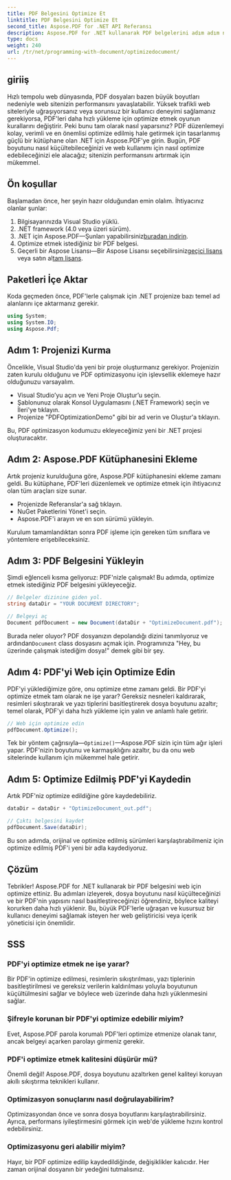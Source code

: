 ```yaml
---
title: PDF Belgesini Optimize Et
linktitle: PDF Belgesini Optimize Et
second_title: Aspose.PDF for .NET API Referansı
description: Aspose.PDF for .NET kullanarak PDF belgelerini adım adım nasıl optimize edeceğinizi öğrenin. Dosya boyutunu ve karmaşıklığını azaltarak web performansını artırın.
type: docs
weight: 240
url: /tr/net/programming-with-document/optimizedocument/
---
```

## giriiş

Hızlı tempolu web dünyasında, PDF dosyaları bazen büyük boyutları nedeniyle web sitenizin performansını yavaşlatabilir. Yüksek trafikli web siteleriyle uğraşıyorsanız veya sorunsuz bir kullanıcı deneyimi sağlamanız gerekiyorsa, PDF'leri daha hızlı yükleme için optimize etmek oyunun kurallarını değiştirir. Peki bunu tam olarak nasıl yaparsınız? PDF düzenlemeyi kolay, verimli ve en önemlisi optimize edilmiş hale getirmek için tasarlanmış güçlü bir kütüphane olan .NET için Aspose.PDF'ye girin. Bugün, PDF boyutunu nasıl küçültebileceğinizi ve web kullanımı için nasıl optimize edebileceğinizi ele alacağız; sitenizin performansını artırmak için mükemmel.

## Ön koşullar

Başlamadan önce, her şeyin hazır olduğundan emin olalım. İhtiyacınız olanlar şunlar:

1. Bilgisayarınızda Visual Studio yüklü.
2. .NET framework (4.0 veya üzeri sürüm).
3.  .NET için Aspose.PDF—Şunları yapabilirsiniz[buradan indirin](https://releases.aspose.com/pdf/net/).
4. Optimize etmek istediğiniz bir PDF belgesi.
5. Geçerli bir Aspose Lisansı—Bir Aspose Lisansı seçebilirsiniz[geçici lisans](https://purchase.aspose.com/temporary-license/) veya satın al[tam lisans](https://purchase.aspose.com/buy).

## Paketleri İçe Aktar

Koda geçmeden önce, PDF'lerle çalışmak için .NET projenize bazı temel ad alanlarını içe aktarmanız gerekir.

```csharp
using System;
using System.IO;
using Aspose.Pdf;
```

## Adım 1: Projenizi Kurma

Öncelikle, Visual Studio'da yeni bir proje oluşturmanız gerekiyor. Projenizin zaten kurulu olduğunu ve PDF optimizasyonu için işlevsellik eklemeye hazır olduğunuzu varsayalım.

- Visual Studio’yu açın ve Yeni Proje Oluştur’u seçin.
- Şablonunuz olarak Konsol Uygulamasını (.NET Framework) seçin ve İleri'ye tıklayın.
- Projenize "PDFOptimizationDemo" gibi bir ad verin ve Oluştur'a tıklayın.

Bu, PDF optimizasyon kodumuzu ekleyeceğimiz yeni bir .NET projesi oluşturacaktır.

## Adım 2: Aspose.PDF Kütüphanesini Ekleme

Artık projeniz kurulduğuna göre, Aspose.PDF kütüphanesini ekleme zamanı geldi. Bu kütüphane, PDF'leri düzenlemek ve optimize etmek için ihtiyacınız olan tüm araçları size sunar. 

- Projenizde Referanslar'a sağ tıklayın.
- NuGet Paketlerini Yönet'i seçin.
- Aspose.PDF'i arayın ve en son sürümü yükleyin.

Kurulum tamamlandıktan sonra PDF işleme için gereken tüm sınıflara ve yöntemlere erişebileceksiniz.

## Adım 3: PDF Belgesini Yükleyin

Şimdi eğlenceli kısma geliyoruz: PDF'nizle çalışmak! Bu adımda, optimize etmek istediğiniz PDF belgesini yükleyeceğiz.

```csharp
// Belgeler dizinine giden yol.
string dataDir = "YOUR DOCUMENT DIRECTORY";

// Belgeyi aç
Document pdfDocument = new Document(dataDir + "OptimizeDocument.pdf");
```

 Burada neler oluyor? PDF dosyanızın depolandığı dizini tanımlıyoruz ve ardından`Document` class dosyasını açmak için. Programınıza "Hey, bu üzerinde çalışmak istediğim dosya!" demek gibi bir şey.

## Adım 4: PDF'yi Web için Optimize Edin

PDF'yi yüklediğimize göre, onu optimize etme zamanı geldi. Bir PDF'yi optimize etmek tam olarak ne işe yarar? Gereksiz nesneleri kaldırarak, resimleri sıkıştırarak ve yazı tiplerini basitleştirerek dosya boyutunu azaltır; temel olarak, PDF'yi daha hızlı yükleme için yalın ve anlamlı hale getirir.

```csharp
// Web için optimize edin
pdfDocument.Optimize();
```

Tek bir yöntem çağrısıyla—`Optimize()`—Aspose.PDF sizin için tüm ağır işleri yapar. PDF'nizin boyutunu ve karmaşıklığını azaltır, bu da onu web sitelerinde kullanım için mükemmel hale getirir.

## Adım 5: Optimize Edilmiş PDF'yi Kaydedin

Artık PDF'niz optimize edildiğine göre kaydedebiliriz.

```csharp
dataDir = dataDir + "OptimizeDocument_out.pdf";

// Çıktı belgesini kaydet
pdfDocument.Save(dataDir);
```

Bu son adımda, orijinal ve optimize edilmiş sürümleri karşılaştırabilmeniz için optimize edilmiş PDF'i yeni bir adla kaydediyoruz.

## Çözüm

Tebrikler! Aspose.PDF for .NET kullanarak bir PDF belgesini web için optimize ettiniz. Bu adımları izleyerek, dosya boyutunu nasıl küçülteceğinizi ve bir PDF'nin yapısını nasıl basitleştireceğinizi öğrendiniz, böylece kaliteyi korurken daha hızlı yüklenir. Bu, büyük PDF'lerle uğraşan ve kusursuz bir kullanıcı deneyimi sağlamak isteyen her web geliştiricisi veya içerik yöneticisi için önemlidir.

## SSS

### PDF'yi optimize etmek ne işe yarar?
Bir PDF'in optimize edilmesi, resimlerin sıkıştırılması, yazı tiplerinin basitleştirilmesi ve gereksiz verilerin kaldırılması yoluyla boyutunun küçültülmesini sağlar ve böylece web üzerinde daha hızlı yüklenmesini sağlar.

### Şifreyle korunan bir PDF'yi optimize edebilir miyim?
Evet, Aspose.PDF parola korumalı PDF'leri optimize etmenize olanak tanır, ancak belgeyi açarken parolayı girmeniz gerekir.

### PDF'i optimize etmek kalitesini düşürür mü?
Önemli değil! Aspose.PDF, dosya boyutunu azaltırken genel kaliteyi koruyan akıllı sıkıştırma teknikleri kullanır.

### Optimizasyon sonuçlarını nasıl doğrulayabilirim?
Optimizasyondan önce ve sonra dosya boyutlarını karşılaştırabilirsiniz. Ayrıca, performans iyileştirmesini görmek için web'de yükleme hızını kontrol edebilirsiniz.

### Optimizasyonu geri alabilir miyim?
Hayır, bir PDF optimize edilip kaydedildiğinde, değişiklikler kalıcıdır. Her zaman orijinal dosyanın bir yedeğini tutmalısınız.